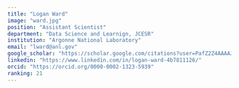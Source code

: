 ```yaml
---
title: "Logan Ward"
image: "ward.jpg"
position: "Assistant Scientist"
department: "Data Science and Learnign, JCESR"
institution: "Argonne National Laboratory"
email: "lward@anl.gov"
google_scholar: "https://scholar.google.com/citations?user=PafZ2Z4AAAAJ&hl=en"
linkedin: "https://www.linkedin.com/in/logan-ward-4b7811126/"
orcid: "https://orcid.org/0000-0002-1323-5939"
ranking: 21
---
```

